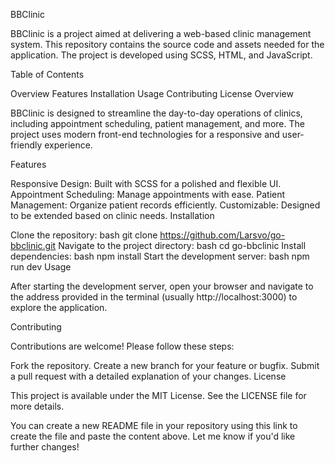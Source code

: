 BBClinic

BBClinic is a project aimed at delivering a web-based clinic management system. This repository contains the source code and assets needed for the application. The project is developed using SCSS, HTML, and JavaScript.

Table of Contents

Overview
Features
Installation
Usage
Contributing
License
Overview

BBClinic is designed to streamline the day-to-day operations of clinics, including appointment scheduling, patient management, and more. The project uses modern front-end technologies for a responsive and user-friendly experience.

Features

Responsive Design: Built with SCSS for a polished and flexible UI.
Appointment Scheduling: Manage appointments with ease.
Patient Management: Organize patient records efficiently.
Customizable: Designed to be extended based on clinic needs.
Installation

Clone the repository:
bash
git clone https://github.com/Larsvo/go-bbclinic.git
Navigate to the project directory:
bash
cd go-bbclinic
Install dependencies:
bash
npm install
Start the development server:
bash
npm run dev
Usage

After starting the development server, open your browser and navigate to the address provided in the terminal (usually http://localhost:3000) to explore the application.

Contributing

Contributions are welcome! Please follow these steps:

Fork the repository.
Create a new branch for your feature or bugfix.
Submit a pull request with a detailed explanation of your changes.
License

This project is available under the MIT License. See the LICENSE file for more details.

You can create a new README file in your repository using this link to create the file and paste the content above. Let me know if you'd like further changes!
